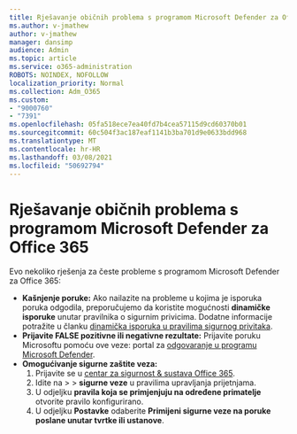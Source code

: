 ```yaml
---
title: Rješavanje običnih problema s programom Microsoft Defender za Office 365
ms.author: v-jmathew
author: v-jmathew
manager: dansimp
audience: Admin
ms.topic: article
ms.service: o365-administration
ROBOTS: NOINDEX, NOFOLLOW
localization_priority: Normal
ms.collection: Adm_O365
ms.custom:
- "9000760"
- "7391"
ms.openlocfilehash: 05fa518ece7ea40fd7b4cea57115d9cd60370b01
ms.sourcegitcommit: 60c504f3ac187eaf1141b3ba701d9e0633bdd968
ms.translationtype: MT
ms.contentlocale: hr-HR
ms.lasthandoff: 03/08/2021
ms.locfileid: "50692794"
---
```

# <a name="fix-common-problems-with-microsoft-defender-for-office-365"></a>Rješavanje običnih problema s programom Microsoft Defender za Office 365

Evo nekoliko rješenja za česte probleme s programom Microsoft Defender za Office 365:

- **Kašnjenje poruke:** Ako nailazite na probleme u kojima je isporuka poruka odgodila, preporučujemo da koristite mogućnosti **dinamičke isporuke** unutar pravilnika o sigurnim privicima. Dodatne informacije potražite u članku [dinamička isporuka u pravilima sigurnog privitaka](https://go.microsoft.com/fwlink/?linkid=2094106).
- **Prijavite FALSE pozitivne ili negativne rezultate:** Prijavite poruku Microsoftu pomoću ove veze: portal za [odgovaranje u programu Microsoft Defender](https://go.microsoft.com/fwlink/?linkid=2092835).
- **Omogućivanje sigurne zaštite veza:**
    1. Prijavite se u [centar za sigurnost & sustava Office 365](https://go.microsoft.com/fwlink/p/?linkid=2077143).
    2. Idite na   >    >  **sigurne veze** u pravilima upravljanja prijetnjama.
    3. U odjeljku **pravila koja se primjenjuju na određene primatelje** otvorite pravilo konfigurirano.
    4. U odjeljku **Postavke** odaberite **Primijeni sigurne veze na poruke poslane unutar tvrtke ili ustanove**.

